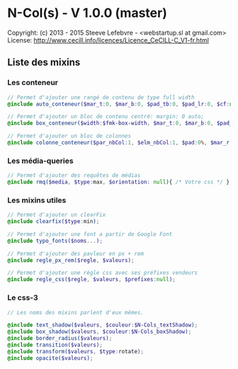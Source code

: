 # N-Col(s) - V 1.0.0 (master)

Copyright: (c) 2013 - 2015 Steeve Lefebvre - <webstartup.sl at gmail.com>
License: http://www.cecill.info/licences/Licence_CeCILL-C_V1-fr.html

## Liste des mixins 

### Les conteneur 

```scss
// Permet d'ajouter une rangé de contenu de type full width
@include auto_conteneur($mar_t:0, $mar_b:0, $pad_tb:0, $pad_lr:0, $cf:null);

// Permet d'ajouter un bloc de contenu centré: margin: 0 auto;
@include box_conteneur($width:$fmk-box-width, $mar_t:0, $mar_b:0, $pad_tb:0, $pad_lr:0, $cf:null);

// Permet d'ajouter un bloc de colonnes
@include colonne_conteneur($par_nbCol:1, $elm_nbCol:1, $pad:0%, $mar_r:0%, $fin:null, $cf:null);
```

### Les média-queries 

```scss
// Permet d'ajouter des requêtes de médias
@include rmq($media, $type:max, $orientation: null){ /* Votre css */ };
```

### Les mixins utiles

```scss
// Permet d'ajouter un clearFix
@include clearfix($type:min);

// Permet d'ajouter une font a partir de Google Font 
@include typo_fonts($noms...);

// Permet d'ajouter des pavleur en px + rem
@include regle_px_rem($regle, $valeurs);

// Permet d'ajouter une règle css avec ses préfixes vendeurs 
@include regle_css($regle, $valeurs, $prefixes:null);
```

### Le css-3

```scss
// Les noms des mixins parlent d'eux mêmes.

@include text_shadow($valeurs, $couleur:$N-Cols_textShadow);
@include box_shadow($valeurs, $couleur:$N-Cols_boxShadow);
@include border_radius($valeurs);
@include transition($valeurs);
@include transform($valeurs, $type:rotate);
@include opacite($valeurs);
```

